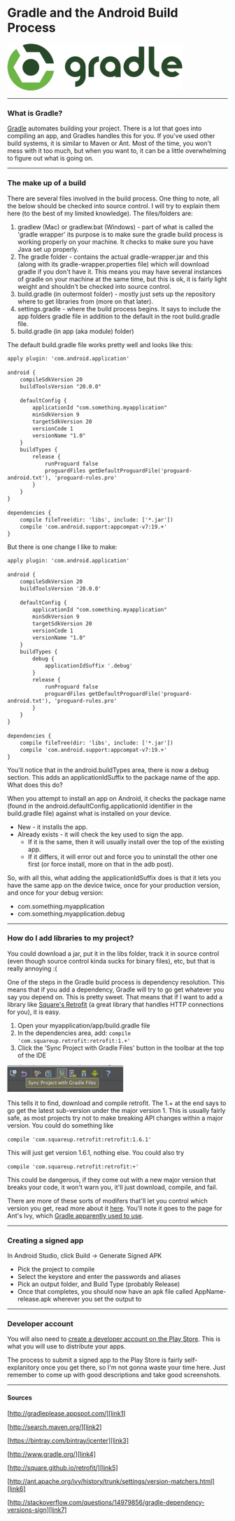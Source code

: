 # Gradle and the Android Build Process

![Gradle][img2]

---

### What is Gradle?

[Gradle][link4] automates building your project. There is a lot that goes into compiling an app, and Gradles handles this for you. If you've used other build systems, it is similar to Maven or Ant. Most of the time, you won't mess with it too much, but when you want to, it can be a little overwhelming to figure out what is going on.

---

### The make up of a build

There are several files involved in the build process. One thing to note, all the below should be checked into source control. I will try to explain them here (to the best of my limited knowledge). The files/folders are:

1. gradlew (Mac) or gradlew.bat (Windows) - part of what is called the 'gradle wrapper' its purpose is to make sure the gradle build process is working properly on your machine. It checks to make sure you have Java set up properly.
2. The gradle folder - contains the actual gradle-wrapper.jar and this (along with its gradle-wrapper.properties file) which will download gradle if you don't have it. This means you may have several instances of gradle on your machine at the same time, but this is ok, it is fairly light weight and shouldn't be checked into source control.
3. build.gradle (in outermost folder) - mostly just sets up the repository where to get libraries from (more on that later).
4. settings.gradle - where the build process begins. It says to include the app folders gradle file in addition to the default in the root build.gradle file.
5. build.gradle (in app (aka module) folder)

The default build.gradle file works pretty well and looks like this:

```
apply plugin: 'com.android.application'

android {
    compileSdkVersion 20
    buildToolsVersion "20.0.0"

    defaultConfig {
        applicationId "com.something.myapplication"
        minSdkVersion 9
        targetSdkVersion 20
        versionCode 1
        versionName "1.0"
    }
    buildTypes {
        release {
            runProguard false
            proguardFiles getDefaultProguardFile('proguard-android.txt'), 'proguard-rules.pro'
        }
    }
}

dependencies {
    compile fileTree(dir: 'libs', include: ['*.jar'])
    compile 'com.android.support:appcompat-v7:19.+'
}
```

But there is one change I like to make:

```
apply plugin: 'com.android.application'

android {
    compileSdkVersion 20
    buildToolsVersion '20.0.0'

    defaultConfig {
        applicationId "com.something.myapplication"
        minSdkVersion 9
        targetSdkVersion 20
        versionCode 1
        versionName "1.0"
    }
    buildTypes {
        debug {
            applicationIdSuffix '.debug'
        }
        release {
            runProguard false
            proguardFiles getDefaultProguardFile('proguard-android.txt'), 'proguard-rules.pro'
        }
    }
}

dependencies {
    compile fileTree(dir: 'libs', include: ['*.jar'])
    compile 'com.android.support:appcompat-v7:19.+'
}
```

You'll notice that in the android.buildTypes area, there is now a debug section. This adds an applicationIdSuffix to the package name of the app. What does this do?

When you attempt to install an app on Android, it checks the package name (found in the android.defaultConfig.applicationId identifier in the build.gradle file) against what is installed on your device.

* New - it installs the app.
* Already exists - it will check the key used to sign the app.
	* If it is the same, then it will usually install over the top of the existing app.
	* If it differs, it will error out and force you to uninstall the other one first (or force install, more on that in the adb post).

So, with all this, what adding the applicationIdSuffix does is that it lets you have the same app on the device twice, once for your production version, and once for your debug version:

* com.something.myapplication
* com.something.myapplication.debug

---

### How do I add libraries to my project?

You could download a jar, put it in the libs folder, track it in source control (even though source control kinda sucks for binary files), etc, but that is really annoying :(

One of the steps in the Gradle build process is dependency resolution. This means that if you add a dependency, Gradle will try to go get whatever you say you depend on. This is pretty sweet. That means that if I want to add a library like [Square's Retrofit][link5] (a great library that handles HTTP connections for you), it is easy.

1. Open your myapplication/app/build.gradle file
2. In the dependencies area, add: `compile 'com.squareup.retrofit:retrofit:1.+'`
3. Click the 'Sync Project with Gradle Files' button in the toolbar at the top of the IDE

![Gradle Sync][img1]

This tells it to find, download and compile retrofit. The 1.+ at the end says to go get the latest sub-version under the major version 1. This is usually fairly safe, as most projects try not to make breaking API changes within a major version. You could do something like

`compile 'com.squareup.retrofit:retrofit:1.6.1'`

This will just get version 1.6.1, nothing else. You could also try

`compile 'com.squareup.retrofit:retrofit:+'`

This could be dangerous, if they come out with a new major version that breaks your code, it won't warn you, it'll just download, compile, and fail.

There are more of these sorts of modifers that'll let you control which version you get, read more about it [here][link6]. You'll note it goes to the page for Ant's Ivy, which [Gradle apparently used to use][link7].

---

### Creating a signed app

In Android Studio, click Build -> Generate Signed APK

* Pick the project to compile
* Select the keystore and enter the passwords and aliases
* Pick an output folder, and Build Type (probably Release)
* Once that completes, you should now have an apk file called AppName-release.apk wherever you set the output to

---

### Developer account

You will also need to [create a developer account on the Play Store][link1]. This is what you will use to distribute your apps.

The process to submit a signed app to the Play Store is fairly self-explanitory once you get there, so I'm not gonna waste your time here. Just remember to come up with good descriptions and take good screenshots.

---

#### Sources

[http://gradleplease.appspot.com/][link1]

[http://search.maven.org/][link2]

[https://bintray.com/bintray/jcenter][link3]

[http://www.gradle.org/][link4]

[http://square.github.io/retrofit/][link5]

[http://ant.apache.org/ivy/history/trunk/settings/version-matchers.html][link6]

[http://stackoverflow.com/questions/14979856/gradle-dependency-versions-sign][link7]

[link1]: http://gradleplease.appspot.com/
[link2]: http://search.maven.org/
[link3]: https://bintray.com/bintray/jcenter
[link4]: http://www.gradle.org/
[link5]: http://square.github.io/retrofit/
[link6]: http://ant.apache.org/ivy/history/trunk/settings/version-matchers.html
[link7]: http://stackoverflow.com/questions/14979856/gradle-dependency-versions-sign

[img1]: /assets/2014-08-01/sync_gradle.png
[img2]: /assets/2014-08-01/gradle.png